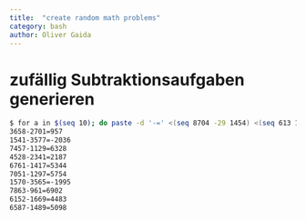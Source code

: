 ```yaml
---
title:  "create random math problems"
category: bash
author: Oliver Gaida
---
```


# zufällig Subtraktionsaufgaben generieren

```bash
$ for a in $(seq 10); do paste -d '-=' <(seq 8704 -29 1454) <(seq 613 12 3613) <(seq 8091 -41 -2179) | sed -n $(( RANDOM % 250 ))p; done
3658-2701=957
1541-3577=-2036
7457-1129=6328
4528-2341=2187
6761-1417=5344
7051-1297=5754
1570-3565=-1995
7863-961=6902
6152-1669=4483
6587-1489=5098
```
